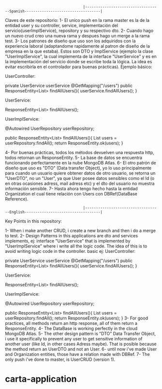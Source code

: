                                         |-----------------------------------Spanish-----------------------------------|
Claves de este repositorio:
1- El unico push en la rama master es la de la entidad user y su controller, service, implementación del servicio(userImplService), repository y su respectivo dto.
2- Cuando hago un nuevo crud creo una nueva rama y despues hago un merge a la rama test.
3- Los patrones de diseño que uso son los adquiridos con la experiencia laboral (adaptandome rapidamente al patron de diseño de la empresa en la que estaba).
Estos son DTO y ImplService (ejemplo la clase "UserImplService", la cual implementa de la interface "UserService" y es en la implementación del servicio donde se escribe toda la lógica.
La idea es evitar escribirla en el controlador para buenas prácticas).
Ejemplo básico:

UserController:

private UserService userService
@GetMapping("/users")
public ResponseEntity<List<User>> findAllUsers(){
  userService.findAllUsers();
}

UserService:

ResponseEntity<List<User>> findAllUsers();

UserImplService:

@Autowired
UserRepository userRepository;

public ResponseEntity<List<User>> findAllUsers(){
  List<User> users = userRepository.findAll();
  return ResponseEntity.ok(users);
}

4- Por buenas prácticas, todos los métodos devuelven una respuesta http, todos retornan un ResponseEntity.
5- La base de datos se encuentra funcionando perfectamente en la nube MongoDB Atlas.
6- El otro patrón de diseño que uso es "DTO" (Data transfer Object), yo lo uso principalmente para cuando un usuario quiere obtener datos de otro usuario, se retorna un "UserDTO",
no un "User", ya que User posee datos sensibles como el Id (o en otras ocasiones adress, mail adress etc) y el dto del usuario no muestra información sensible.
7- Hasta ahora tengo hecho hasta la entidad Organization el cual tiene relación con Users con DBRef(DataBase Reference).


                                        |-----------------------------------English-----------------------------------|
Key Points in this repository:

1- When i make another CRUD, i create a new branch and then i do a merge to test.
2- Design Patterns in this applications are dto and services implements, ej: interface "UserService" that is implemented by "UserImplService" where i write all the logic code.
The idea of this is to avoid writing logic code in the controller.
basic ej:
UserController:

private UserService userService
@GetMapping("/users")
public ResponseEntity<List<User>> findAllUsers(){
  userService.findAllUsers();
}

UserService:

ResponseEntity<List<User>> findAllUsers();

UserImplService:

@Autowired
UserRepository userRepository;

public ResponseEntity<List<User>> findAllUsers(){
  List<User> users = userRepository.findAll();
  return ResponseEntity.ok(users);
}
3- For good practices, all methods return an http response, all of them return a ResponseEntity.
4- The DataBase is working perfectly in the cloud MongoDB Atlas.
5- The other design pattern is "DTO" Data Transfer Object, i use it specifically to prevent any user to get sensitive information of another user (like Id, in other cases Adress 
maybe). That is posible because the method return an UserDTO and not an User.
6- until now i've made User and Organization entities, those have a relation made with DBRef.
7- The only push i've done to master, is UserCRUD (version 1).
# carta-application
